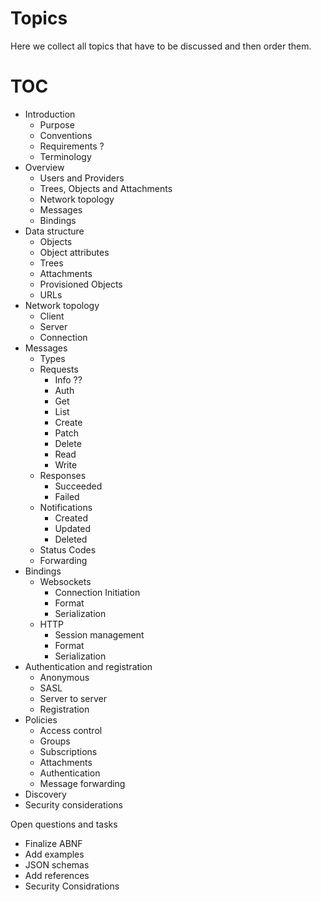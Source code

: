 # Topics
Here we collect all topics that have to be discussed and then order them.

# TOC

* Introduction
  * Purpose
  * Conventions
  * Requirements ?
  * Terminology
* Overview
  * Users and Providers
  * Trees, Objects and Attachments
  * Network topology
  * Messages
  * Bindings
* Data structure
  * Objects
  * Object attributes
  * Trees
  * Attachments
  * Provisioned Objects
  * URLs
* Network topology
  * Client
  * Server
  * Connection
* Messages
  * Types
  * Requests
    * Info ??
    * Auth
    * Get
    * List
    * Create
    * Patch
    * Delete
    * Read
    * Write
  * Responses
    * Succeeded
    * Failed
  * Notifications
    * Created
    * Updated
    * Deleted
  * Status Codes
  * Forwarding
* Bindings
  * Websockets
    * Connection Initiation
    * Format
    * Serialization
  * HTTP
    * Session management
    * Format
    * Serialization
* Authentication and registration
  * Anonymous
  * SASL
  * Server to server
  * Registration
* Policies
  * Access control
  * Groups
  * Subscriptions
  * Attachments
  * Authentication
  * Message forwarding
* Discovery
* Security considerations

 Open questions and tasks
* Finalize ABNF
* Add examples
* JSON schemas
* Add references
* Security Considrations
